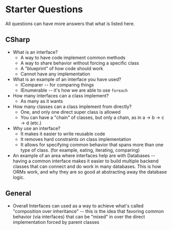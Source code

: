 # Starter Questions

All questions can have more answers that what is listed here.

## CSharp

* What is an interface?
  * A way to have code implement common methods
  * A way to share behavior without forcing a specific class
  * A "blueprint" of how code should work
  * Cannot have any implementation
* What is an example of an interface you have used?
  * IComparer -- for comparing things
  * IEnumerable -- it's how we are able to use `foreach`
* How many interfaces can a class implement?
  * As many as it wants
* How many classes can a class implement from directly?
  * One, and only one direct super class is allowed
  * You can have a "chain" of classes, but only a chain, as in a -> b -> c -> d (etc.)
* Why use an interface?
  * It makes it easier to write reusable code
  * It removes hard constraints on class implementation
  * It allows for specifying common behavior that spans more than one type of class. (for example, eating, iterating, comparing)
* An example of an area where interfaces help are with Databases -- having a common interface makes it easier to build multiple backend classes that can connect and do work in many databases.  This is how ORMs work, and why they are so good at abstracting away the database logic.


## General

* Overall Interfaces can used as a way to achieve what's called "composition over inheritance" -- this is the idea that favoring common behavior (via interfaces) that can be "mixed" in over the direct implementation forced by parent classes
